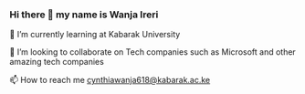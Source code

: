 ### Hi there 👋  my name is Wanja Ireri
 🌱 I’m currently learning at Kabarak University
 
 👯 I’m looking to collaborate on  Tech companies such as Microsoft and other amazing tech companies
 
 📫 How to reach me  cynthiawanja618@kabarak.ac.ke
 


<!--
**Cynthia-Wanja-Dinah/Cynthia-Wanja-Dinah** is a ✨ _special_ ✨ repository because its `README.md` (this file) appears on your GitHub profile.

Here are some ideas to get you started:

- 🔭 I’m currently working on ...
- 🌱 I’m currently learning ...
- 👯 I’m looking to collaborate on ...
- 🤔 I’m looking for help with ...
- 💬 Ask me about ...
- 📫 How to reach me: ...
- 😄 Pronouns: ...
- ⚡ Fun fact: ...
-->
